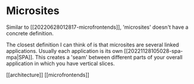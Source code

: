 # Microsites

Similar to [[20220628012817-microfrontends]], 'microsites' doesn't have a concrete definition.

The closest definition I can think of is that microsites are several linked applications. Usually each application is its own [[20221128105028-spa-mpa|SPA]]. This creates a 'seam' between different parts of your overall application in which you have vertical slices.

[[architecture]]
[[microfrontends]]